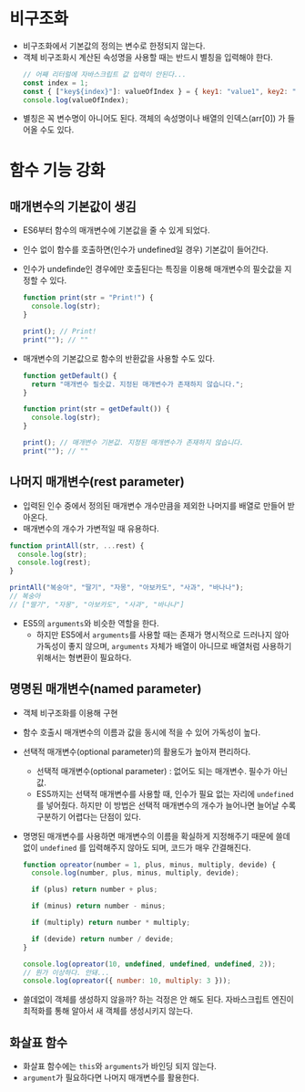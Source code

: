 # 비구조화

- 비구조화에서 기본값의 정의는 변수로 한정되지 않는다.
- 객체 비구조화시 계산된 속성명을 사용할 때는 반드시 별칭을 입력해야 한다.
  ```javascript
  // 어째 리터럴에 자바스크립트 값 입력이 안된다...
  const index = 1;
  const { ["key${index}"]: valueOfIndex } = { key1: "value1", key2: "value2" };
  console.log(valueOfIndex);
  ```
- 별칭은 꼭 변수명이 아니어도 된다. 객체의 속성명이나 배열의 인덱스(arr[0]) 가 들어올 수도 있다.

# 함수 기능 강화

## 매개변수의 기본값이 생김

- ES6부터 함수의 매개변수에 기본값을 줄 수 있게 되었다.
- 인수 없이 함수를 호출하면(인수가 undefined일 경우) 기본값이 들어간다.
- 인수가 undefinde인 경우에만 호출된다는 특징을 이용해 매개변수의 필숫값을 지정할 수 있다.

  ```javascript
  function print(str = "Print!") {
    console.log(str);
  }

  print(); // Print!
  print(""); // ""
  ```

- 매개변수의 기본값으로 함수의 반환값을 사용할 수도 있다.

  ```javascript
  function getDefault() {
    return "매개변수 필숫값. 지정된 매개변수가 존재하지 않습니다.";
  }

  function print(str = getDefault()) {
    console.log(str);
  }

  print(); // 매개변수 기본값. 지정된 매개변수가 존재하지 않습니다.
  print(""); // ""
  ```

## 나머지 매개변수(rest parameter)

- 입력된 인수 중에서 정의된 매개변수 개수만큼을 제외한 나머지를 배열로 만들어 받아온다.
- 매개변수의 개수가 가변적일 때 유용하다.

```javascript
function printAll(str, ...rest) {
  console.log(str);
  console.log(rest);
}

printAll("복숭아", "딸기", "자몽", "아보카도", "사과", "바나나");
// 복숭아
// ["딸기", "자몽", "아보카도", "사과", "바나나"]
```

- ES5의 `arguments`와 비슷한 역할을 한다.
  - 하지만 ES5에서 `arguments`를 사용할 때는 존재가 명시적으로 드러나지 않아 가독성이 좋지 않으며, `arguments` 자체가 배열이 아니므로 배열처럼 사용하기 위해서는 형변환이 필요하다.

## 명명된 매개변수(named parameter)

- 객체 비구조화를 이용해 구현
- 함수 호출시 매개변수의 이름과 값을 동시에 적을 수 있어 가독성이 높다.
- 선택적 매개변수(optional parameter)의 활용도가 높아져 편리하다.
  - 선택적 매개변수(optional parameter) : 없어도 되는 매개변수. 필수가 아닌 값.
  - ES5까지는 선택적 매개변수를 사용할 때, 인수가 필요 없는 자리에 `undefined` 를 넣어줬다. 하지만 이 방법은 선택적 매개변수의 개수가 늘어나면 늘어날 수록 구분하기 어렵다는 단점이 있다.
- 명명된 매개변수를 사용하면 매개변수의 이름을 확실하게 지정해주기 때문에 쓸데없이 `undefined` 를 입력해주지 않아도 되며, 코드가 매우 간결해진다.

  ```javascript
  function opreator(number = 1, plus, minus, multiply, devide) {
    console.log(number, plus, minus, multiply, devide);

    if (plus) return number + plus;

    if (minus) return number - minus;

    if (multiply) return number * multiply;

    if (devide) return number / devide;
  }

  console.log(opreator(10, undefined, undefined, undefined, 2));
  // 뭔가 이상하다. 안돼...
  console.log(opreator({ number: 10, multiply: 3 }));
  ```

- 쓸데없이 객체를 생성하지 않을까? 하는 걱정은 안 해도 된다. 자바스크립트 엔진이 최적화를 통해 알아서 새 객체를 생성시키지 않는다.

## 화살표 함수

- 화살표 함수에는 `this`와 `arguments`가 바인딩 되지 않는다.
- `argument`가 필요하다면 나머지 매개변수를 활용한다.
